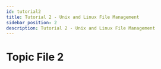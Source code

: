 ```yaml
---
id: tutorial2
title: Tutorial 2 - Unix and Linux File Management
sidebar_position: 2
description: Tutorial 2 - Unix and Linux File Management
---
```


# Topic File 2
